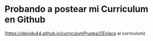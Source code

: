 # Probando a postear mi Curriculum en Github
[https://deividu44.github.io/curriculumPrueba/](Enlace al curriculum)